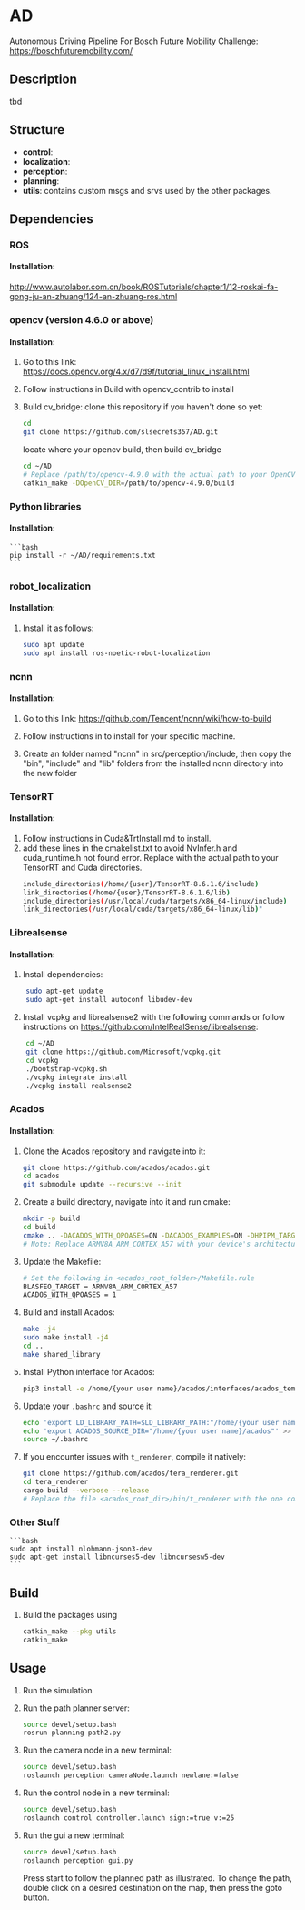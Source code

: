 # AD
Autonomous Driving Pipeline For Bosch Future Mobility Challenge: https://boschfuturemobility.com/

## Description

tbd

## Structure

- **control**: 
- **localization**: 
- **perception**: 
- **planning**: 
- **utils**: contains custom msgs and srvs used by the other packages.

## Dependencies

### ROS
#### Installation:
http://www.autolabor.com.cn/book/ROSTutorials/chapter1/12-roskai-fa-gong-ju-an-zhuang/124-an-zhuang-ros.html

### opencv (version 4.6.0 or above)
#### Installation:

1. Go to this link: https://docs.opencv.org/4.x/d7/d9f/tutorial_linux_install.html

2. Follow instructions in Build with opencv_contrib to install

3. Build cv_bridge:
    clone this repository if you haven't done so yet:
    ```bash
    cd
    git clone https://github.com/slsecrets357/AD.git
    ```
    locate where your opencv build, then build cv_bridge
    ```bash
    cd ~/AD
    # Replace /path/to/opencv-4.9.0 with the actual path to your OpenCV installation
    catkin_make -DOpenCV_DIR=/path/to/opencv-4.9.0/build
    ```

### Python libraries
#### Installation:
    ```bash
    pip install -r ~/AD/requirements.txt
    ```

### robot_localization
#### Installation:

1. Install it as follows:
    ```bash
    sudo apt update
    sudo apt install ros-noetic-robot-localization
    ```

### ncnn
#### Installation:

1. Go to this link: https://github.com/Tencent/ncnn/wiki/how-to-build

2. Follow instructions in to install for your specific machine.

3. Create an folder named "ncnn" in src/perception/include, then copy the "bin", "include" and "lib" folders from the installed ncnn directory into the new folder

### TensorRT
#### Installation:

1. Follow instructions in Cuda&TrtInstall.md to install.
2. add these lines in the cmakelist.txt to avoid NvInfer.h and cuda_runtime.h not found error. Replace with the actual path to your TensorRT and Cuda directories.
    ```bash
    include_directories(/home/{user}/TensorRT-8.6.1.6/include) 
    link_directories(/home/{user}/TensorRT-8.6.1.6/lib)
    include_directories(/usr/local/cuda/targets/x86_64-linux/include) 
    link_directories(/usr/local/cuda/targets/x86_64-linux/lib)"
    ```
### Librealsense

#### Installation:

1. Install dependencies:
```bash
    sudo apt-get update
    sudo apt-get install autoconf libudev-dev
```
2. Install vcpkg and librealsense2 with the following commands or follow instructions on https://github.com/IntelRealSense/librealsense:
```bash
    cd ~/AD
    git clone https://github.com/Microsoft/vcpkg.git
    cd vcpkg
    ./bootstrap-vcpkg.sh
    ./vcpkg integrate install
    ./vcpkg install realsense2
```

### Acados

#### Installation:

1. Clone the Acados repository and navigate into it:
    ```bash
    git clone https://github.com/acados/acados.git
    cd acados
    git submodule update --recursive --init
    ```

2. Create a build directory, navigate into it and run cmake:
    ```bash
    mkdir -p build
    cd build
    cmake .. -DACADOS_WITH_QPOASES=ON -DACADOS_EXAMPLES=ON -DHPIPM_TARGET=GENERIC -DBLASFEO_TARGET=ARMV8A_ARM_CORTEX_A57
    # Note: Replace ARMV8A_ARM_CORTEX_A57 with your device's architecture or use GENERIC if unsure.
    ```

3. Update the Makefile:
    ```bash
    # Set the following in <acados_root_folder>/Makefile.rule
    BLASFEO_TARGET = ARMV8A_ARM_CORTEX_A57
    ACADOS_WITH_QPOASES = 1
    ```

4. Build and install Acados:
    ```bash
    make -j4
    sudo make install -j4
    cd ..
    make shared_library
    ```

5. Install Python interface for Acados:
    ```bash
    pip3 install -e /home/{your user name}/acados/interfaces/acados_template
    ```

6. Update your `.bashrc` and source it:
    ```bash
    echo 'export LD_LIBRARY_PATH=$LD_LIBRARY_PATH:"/home/{your user name}/acados/lib"' >> ~/.bashrc
    echo 'export ACADOS_SOURCE_DIR="/home/{your user name}/acados"' >> ~/.bashrc
    source ~/.bashrc
    ```

7. If you encounter issues with `t_renderer`, compile it natively:
    ```bash
    git clone https://github.com/acados/tera_renderer.git
    cd tera_renderer
    cargo build --verbose --release
    # Replace the file <acados_root_dir>/bin/t_renderer with the one compiled natively i.e. <tera_renderer_dir>/target/release/t_renderer
    ```

### Other Stuff
    ```bash
    sudo apt install nlohmann-json3-dev
    sudo apt-get install libncurses5-dev libncursesw5-dev
    ```

## Build

1. Build the packages using
    ```bash
    catkin_make --pkg utils
    catkin_make
    ```

## Usage

1. Run the simulation

2. Run the path planner server:
    ```bash
    source devel/setup.bash
    rosrun planning path2.py
    ```

3. Run the camera node in a new terminal:
    ```bash
    source devel/setup.bash
    roslaunch perception cameraNode.launch newlane:=false
    ```

4. Run the control node in a new terminal:
    ```bash
    source devel/setup.bash
    roslaunch control controller.launch sign:=true v:=25
    ```

4. Run the gui a new terminal:
    ```bash
    source devel/setup.bash
    roslaunch perception gui.py
    ```
    Press start to follow the planned path as illustrated. To change the path, double click on a desired destination on the map, then press the goto button.




